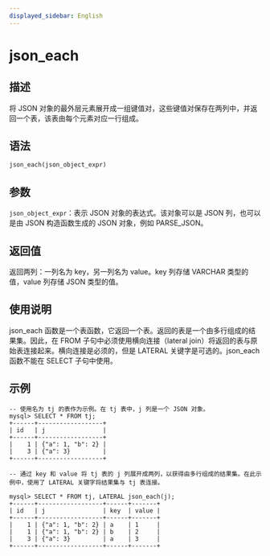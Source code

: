 ```yaml
---
displayed_sidebar: English
---
```


# json_each

## 描述

将 JSON 对象的最外层元素展开成一组键值对，这些键值对保存在两列中，并返回一个表，该表由每个元素对应一行组成。

## 语法

```Haskell
json_each(json_object_expr)
```

## 参数

`json_object_expr`：表示 JSON 对象的表达式。该对象可以是 JSON 列，也可以是由 JSON 构造函数生成的 JSON 对象，例如 PARSE_JSON。

## 返回值

返回两列：一列名为 key，另一列名为 value。key 列存储 VARCHAR 类型的值，value 列存储 JSON 类型的值。

## 使用说明

json_each 函数是一个表函数，它返回一个表。返回的表是一个由多行组成的结果集。因此，在 FROM 子句中必须使用横向连接（lateral join）将返回的表与原始表连接起来。横向连接是必须的，但是 LATERAL 关键字是可选的。json_each 函数不能在 SELECT 子句中使用。

## 示例

```plaintext
-- 使用名为 tj 的表作为示例。在 tj 表中，j 列是一个 JSON 对象。
mysql> SELECT * FROM tj;
+------+------------------+
| id   | j                |
+------+------------------+
|    1 | {"a": 1, "b": 2} |
|    3 | {"a": 3}         |
+------+------------------+

-- 通过 key 和 value 将 tj 表的 j 列展开成两列，以获得由多行组成的结果集。在此示例中，使用了 LATERAL 关键字将结果集与 tj 表连接。

mysql> SELECT * FROM tj, LATERAL json_each(j);
+------+------------------+------+-------+
| id   | j                | key  | value |
+------+------------------+------+-------+
|    1 | {"a": 1, "b": 2} | a    | 1     |
|    1 | {"a": 1, "b": 2} | b    | 2     |
|    3 | {"a": 3}         | a    | 3     |
+------+------------------+------+-------+
```